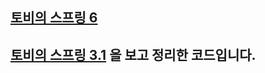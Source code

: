 ## [토비의 스프링 6](https://www.inflearn.com/course/%ED%86%A0%EB%B9%84%EC%9D%98-%EC%8A%A4%ED%94%84%EB%A7%816-%EC%9D%B4%ED%95%B4%EC%99%80-%EC%9B%90%EB%A6%AC/dashboard)
## [토비의 스프링 3.1](https://product.kyobobook.co.kr/detail/S000000935360) 을 보고 정리한 코드입니다.
